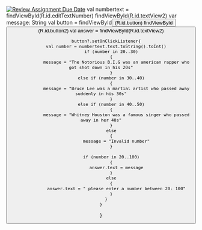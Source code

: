 [![Review Assignment Due Date](https://classroom.github.com/assets/deadline-readme-button-24ddc0f5d75046c5622901739e7c5dd533143b0c8e959d652212380cedb1ea36.svg)](https://classroom.github.com/a/a7ulFzwn)
  val numbertext = findViewById<EditText>(R.id.editTextNumber)
        findViewById<TextView>(R.id.textView2)
        var message: String
        val button = findViewById<Button>(R.id.button)
         findViewById<Button>(R.id.button2)
        val answer =  findViewById<TextView>(R.id.textView2)

        button?.setOnClickListener{
        val number = numbertext.text.toString().toInt()
            if (number in 20..30)
            {
                message = "The Notorious B.I.G was an american rapper who got shot down in his 20s"
            }
            else if (number in 30..40)
            {
                message = "Bruce Lee was a martial artist who passed away suddenly in his 30s"
            }
            else if (number in 40..50)
            {
                message = "Whitney Houston was a famous singer who passed away in her 40s"
            }
            else
            {
                message = "Invalid number"
            }

            if (number in 20..100)
            {
                answer.text = message
            }
            else
            {
                answer.text = " please enter a number between 20- 100"
            }
        }
    }
}